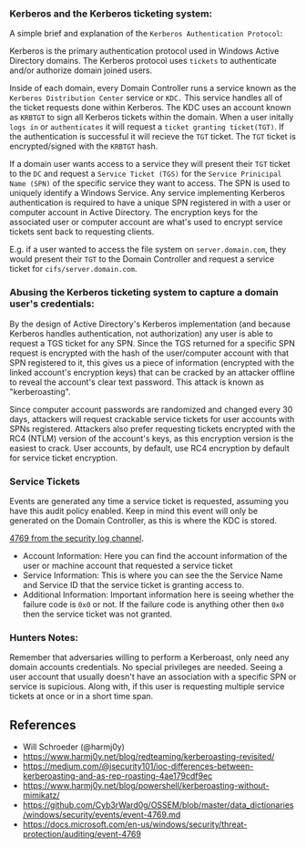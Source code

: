 ### Kerberos and the Kerberos ticketing system:

A simple brief and explanation of the `Kerberos Authentication Protocol`:

Kerberos is the primary authentication protocol used in Windows Active Directory domains. The Kerberos protocol uses `tickets` to authenticate and/or authorize domain joined users. 

Inside of each domain, every Domain Controller runs a service known as the `Kerberos Distribution Center` service or `KDC.` This service handles all of the ticket requests done within Kerberos. The KDC uses an account known as `KRBTGT` to sign all Kerberos tickets within the domain. When a user initally `logs in` or `authenticates` it will request a `ticket granting ticket(TGT)`. If the authentication is successful it will recieve the `TGT` ticket. The `TGT` ticket is encrypted/signed with the `KRBTGT` hash.

If a domain user wants access to a service they will present their `TGT` ticket to the `DC` and request a `Service Ticket (TGS)` for the `Service Prinicipal Name (SPN)` of the specific service they want to access. The SPN is used to uniquely identify a Windows Service. Any service implementing Kerberos authentication is required to have a unique SPN registered in with a user or computer account in Active Directory. The encryption keys for the associated user or computer account are what's used to encrypt service tickets sent back to requesting clients.

E.g. if a user wanted to access the file system on `server.domain.com`, they would present their `TGT` to the Domain Controller and request a service ticket for `cifs/server.domain.com`.

### Abusing the Kerberos ticketing system to capture a domain user's credentials:

By the design of Active Directory's Kerberos implementation (and because Kerberos handles authentication, not authorization) any user is able to request a TGS ticket for any SPN. Since the TGS returned for a specific SPN request is encrypted with the hash of the user/computer account with that SPN registered to it, this gives us a piece of information (encrypted with the linked account's encryption keys) that can be cracked by an attacker offline to reveal the account's clear text password. This attack is known as "kerberoasting".

Since computer account passwords are randomized and changed every 30 days, attackers will request crackable service tickets for user accounts with SPNs registered. Attackers also prefer requesting tickets encrypted with the RC4 (NTLM) version of the account's keys, as this encryption version is the easiest to crack. User accounts, by default, use RC4 encryption by default for service ticket encryption.

### Service Tickets

Events are generated any time a service ticket is requested, assuming you have this audit policy enabled. Keep in mind this event will only be generated on the Domain Controller, as this is where the KDC is stored. 

[4769 from the security log channel](https://github.com/MicrosoftDocs/windows-itpro-docs/blob/master/windows/security/threat-protection/auditing/event-4769.md).

* Account Information: Here you can find the account information of the user or machine account that requested a service ticket
* Service Information: This is where you can see the the Service Name and Service ID that the service ticket is granting access to.  
* Additional Information: Important information here is seeing whether the failure code is `0x0` or not. If the failure code is anything other then `0x0` then the service ticket was not granted. 

### Hunters Notes:
Remember that adversaries willing to perform a Kerberoast, only need any domain accounts credentials. No special privileges are needed. Seeing a user account that usually doesn't have an association with a specific SPN or service is supicious. Along with, if this user is requesting multiple service tickets at once or in a short time span. 


## References
* Will Schroeder (@harmj0y)
* https://www.harmj0y.net/blog/redteaming/kerberoasting-revisited/
* https://medium.com/@jsecurity101/ioc-differences-between-kerberoasting-and-as-rep-roasting-4ae179cdf9ec
* https://www.harmj0y.net/blog/powershell/kerberoasting-without-mimikatz/
* https://github.com/Cyb3rWard0g/OSSEM/blob/master/data_dictionaries/windows/security/events/event-4769.md
* https://docs.microsoft.com/en-us/windows/security/threat-protection/auditing/event-4769